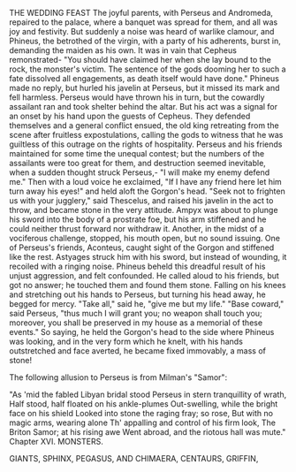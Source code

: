 THE WEDDING FEAST
  The joyful parents, with Perseus and Andromeda, repaired to the
  palace, where a banquet was spread for them, and all was joy and
  festivity. But suddenly a noise was heard of warlike clamour, and
  Phineus, the betrothed of the virgin, with a party of his adherents,
  burst in, demanding the maiden as his own. It was in vain that Cepheus
  remonstrated- "You should have claimed her when she lay bound to the
  rock, the monster's victim. The sentence of the gods dooming her to
  such a fate dissolved all engagements, as death itself would have
  done." Phineus made no reply, but hurled his javelin at Perseus, but
  it missed its mark and fell harmless. Perseus would have thrown his in
  turn, but the cowardly assailant ran and took shelter behind the
  altar. But his act was a signal for an onset by his hand upon the
  guests of Cepheus. They defended themselves and a general conflict
  ensued, the old king retreating from the scene after fruitless
  expostulations, calling the gods to witness that he was guiltless of
  this outrage on the rights of hospitality.
  Perseus and his friends maintained for some time the unequal
  contest; but the numbers of the assailants were too great for them,
  and destruction seemed inevitable, when a sudden thought struck
  Perseus,- "I will make my enemy defend me." Then with a loud voice
  he exclaimed, "If I have any friend here let him turn away his
  eyes!" and held aloft the Gorgon's head. "Seek not to frighten us with
  your jugglery," said Thescelus, and raised his javelin in the act to
  throw, and became stone in the very attitude. Ampyx was about to
  plunge his sword into the body of a prostrate foe, but his arm
  stiffened and he could neither thrust forward nor withdraw it.
  Another, in the midst of a vociferous challenge, stopped, his mouth
  open, but no sound issuing. One of Perseus's friends, Aconteus, caught
  sight of the Gorgon and stiffened like the rest. Astyages struck him
  with his sword, but instead of wounding, it recoiled with a ringing
  noise.
  Phineus beheld this dreadful result of his unjust aggression, and
  felt confounded. He called aloud to his friends, but got no answer; he
  touched them and found them stone. Falling on his knees and stretching
  out his hands to Perseus, but turning his head away, he begged for
  mercy. "Take all," said he, "give me but my life." "Base coward," said
  Perseus, "thus much I will grant you; no weapon shall touch you;
  moreover, you shall be preserved in my house as a memorial of these
  events." So saying, he held the Gorgon's head to the side where
  Phineus was looking, and in the very form which he knelt, with his
  hands outstretched and face averted, he became fixed immovably, a mass
  of stone!

  The following allusion to Perseus is from Milman's "Samor":

  "As 'mid the fabled Libyan bridal stood
  Perseus in stern tranquillity of wrath,
  Half stood, half floated on his ankle-plumes
  Out-swelling, while the bright face on his shield
  Looked into stone the raging fray; so rose,
  But with no magic arms, wearing alone
  Th' appalling and control of his firm look,
  The Briton Samor; at his rising awe
  Went abroad, and the riotous hall was mute."
  Chapter XVI.
  MONSTERS.

  GIANTS, SPHINX, PEGASUS, AND CHIMAERA, CENTAURS, GRIFFIN,